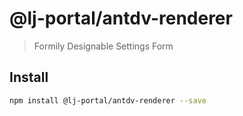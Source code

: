 # @lj-portal/antdv-renderer

> Formily Designable Settings Form

## Install

```bash
npm install @lj-portal/antdv-renderer --save
```
